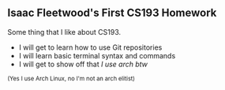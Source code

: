 ## Isaac Fleetwood's First CS193 Homework

Some thing that I like about CS193.
- I will get to learn how to use Git repositories
- I will learn basic terminal syntax and commands
- I will get to show off that _I use arch btw_

<sub>(Yes I use Arch Linux, no I'm not an arch elitist)</sub>
